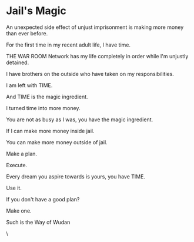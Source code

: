 # Jail's Magic

An unexpected side effect of unjust imprisonment is making more money than ever before.

For the first time in my recent adult life, I have time.

THE WAR ROOM Network has my life completely in order while I'm unjustly detained.

I have brothers on the outside who have taken on my responsibilities.

I am left with TIME.

And TIME is the magic ingredient.

I turned time into more money.

You are not as busy as I was, you have the magic ingredient.

If I can make more money inside jail.

You can make more money outside of jail.

Make a plan.

Execute.

Every dream you aspire towards is yours, you have TIME.

Use it.

If you don't have a good plan?

Make one.

Such is the Way of Wudan

\
